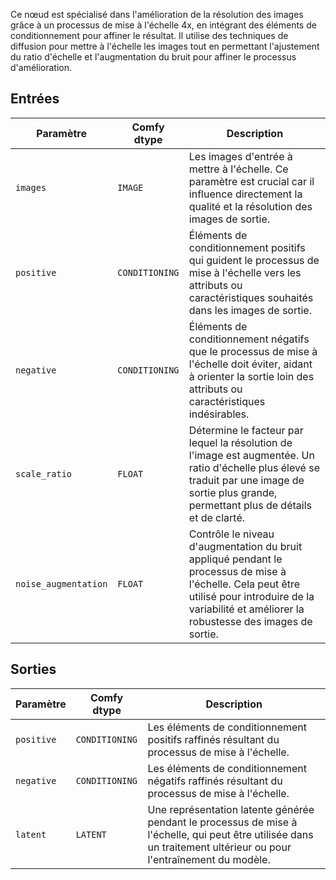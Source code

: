 
Ce nœud est spécialisé dans l'amélioration de la résolution des images grâce à un processus de mise à l'échelle 4x, en intégrant des éléments de conditionnement pour affiner le résultat. Il utilise des techniques de diffusion pour mettre à l'échelle les images tout en permettant l'ajustement du ratio d'échelle et l'augmentation du bruit pour affiner le processus d'amélioration.

## Entrées

| Paramètre            | Comfy dtype        | Description |
|----------------------|--------------------|-------------|
| `images`             | `IMAGE`            | Les images d'entrée à mettre à l'échelle. Ce paramètre est crucial car il influence directement la qualité et la résolution des images de sortie. |
| `positive`           | `CONDITIONING`     | Éléments de conditionnement positifs qui guident le processus de mise à l'échelle vers les attributs ou caractéristiques souhaités dans les images de sortie. |
| `negative`           | `CONDITIONING`     | Éléments de conditionnement négatifs que le processus de mise à l'échelle doit éviter, aidant à orienter la sortie loin des attributs ou caractéristiques indésirables. |
| `scale_ratio`        | `FLOAT`            | Détermine le facteur par lequel la résolution de l'image est augmentée. Un ratio d'échelle plus élevé se traduit par une image de sortie plus grande, permettant plus de détails et de clarté. |
| `noise_augmentation` | `FLOAT`            | Contrôle le niveau d'augmentation du bruit appliqué pendant le processus de mise à l'échelle. Cela peut être utilisé pour introduire de la variabilité et améliorer la robustesse des images de sortie. |

## Sorties

| Paramètre     | Comfy dtype  | Description |
|---------------|--------------|-------------|
| `positive`    | `CONDITIONING` | Les éléments de conditionnement positifs raffinés résultant du processus de mise à l'échelle. |
| `negative`    | `CONDITIONING` | Les éléments de conditionnement négatifs raffinés résultant du processus de mise à l'échelle. |
| `latent`      | `LATENT`     | Une représentation latente générée pendant le processus de mise à l'échelle, qui peut être utilisée dans un traitement ultérieur ou pour l'entraînement du modèle. |
